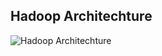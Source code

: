 ## Hadoop Architechture

![Hadoop Architechture](https://siteprod-s3-cdn.kyligence.io/2022/02/hadoop-data-capability-1024x498.png)
